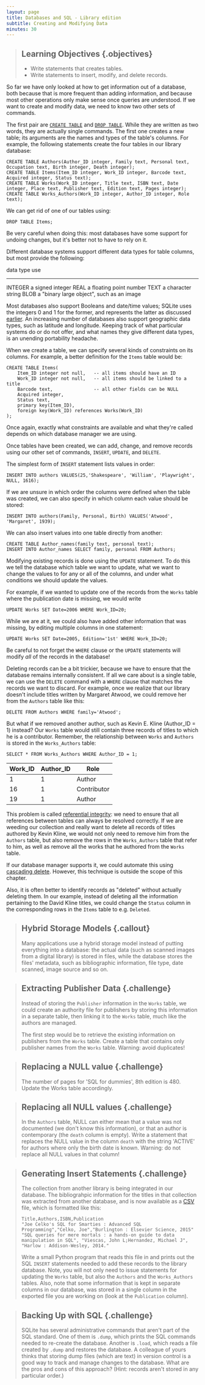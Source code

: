 ```yaml
---
layout: page
title: Databases and SQL - Library edition
subtitle: Creating and Modifying Data
minutes: 30
---
```

> ## Learning Objectives {.objectives}
>
> *   Write statements that creates tables.
> *   Write statements to insert, modify, and delete records.

So far we have only looked at how to get information out of a database,
both because that is more frequent than adding information,
and because most other operations only make sense
once queries are understood.
If we want to create and modify data,
we need to know two other sets of commands.

The first pair are [`CREATE TABLE`][CREATE-TABLE] and [`DROP TABLE`][DROP-TABLE].
While they are written as two words,
they are actually single commands.
The first one creates a new table;
its arguments are the names and types of the table's columns.
For example,
the following statements create the four tables in our library database:

~~~ {.sql}
CREATE TABLE Authors(Author_ID integer, Family text, Personal text, Occupation text, Birth integer, Death integer);
CREATE TABLE Items(Item_ID integer, Work_ID integer, Barcode text, Acquired integer, Status text);
CREATE TABLE Works(Work_ID integer, Title text, ISBN text, Date integer, Place text, Publisher text, Edition text, Pages integer);
CREATE TABLE Works_Authors(Work_ID integer, Author_ID integer, Role text);
~~~

We can get rid of one of our tables using:

~~~ {.sql}
DROP TABLE Items;
~~~

Be very careful when doing this:
most databases have some support for undoing changes,
but it's better not to have to rely on it.

Different database systems support different data types for table columns,
but most provide the following:

data type  use
---------  -----------------------------------------
INTEGER    a signed integer
REAL       a floating point number
TEXT       a character string
BLOB       a "binary large object", such as an image

Most databases also support Booleans and date/time values;
SQLite uses the integers 0 and 1 for the former,
and represents the latter as discussed [earlier](#a:dates).
An increasing number of databases also support geographic data types,
such as latitude and longitude.
Keeping track of what particular systems do or do not offer,
and what names they give different data types,
is an unending portability headache.

When we create a table,
we can specify several kinds of constraints on its columns.
For example,
a better definition for the `Items` table would be:

~~~ {.sql}
CREATE TABLE Items(
	Item_ID integer not null,   -- all items should have an ID 
	Work_ID integer not null,   -- all items should be linked to a title
	Barcode text,               -- all other fields can be NULL
	Acquired integer, 
	Status text,
	primary key(Item_ID),
	foreign key(Work_ID) references Works(Work_ID)
);
~~~

Once again,
exactly what constraints are available
and what they're called
depends on which database manager we are using.

Once tables have been created,
we can add, change, and remove records using our other set of commands,
`INSERT`, `UPDATE`, and `DELETE`.

The simplest form of `INSERT` statement lists values in order:

~~~ {.sql}
INSERT INTO authors VALUES(25,'Shakespeare', 'William', 'Playwright', NULL, 1616);
~~~

If we are unsure in which order the columns were defined when the table was created,
we can also specify in which column each value should be stored:

~~~ {.sql}
INSERT INTO authors(Family, Personal, Birth) VALUES('Atwood', 'Margaret', 1939);
~~~

We can also insert values into one table directly from another:

~~~ {.sql}
CREATE TABLE Author_names(family text, personal text);
INSERT INTO Author_names SELECT family, personal FROM Authors;
~~~

Modifying existing records is done using the `UPDATE` statement.
To do this we tell the database which table we want to update,
what we want to change the values to for any or all of the columns,
and under what conditions we should update the values.

For example, if we wanted to update one of the records from the
`Works` table where the publication date is missing, we would write

~~~ {.sql}
UPDATE Works SET Date=2006 WHERE Work_ID=20;
~~~

While we are at it, we could also have added other information that was
missing, by editing multiple columns in one statement:

~~~ {.sql}
UPDATE Works SET Date=2005, Edition='1st' WHERE Work_ID=20;
~~~

Be careful to not forget the `WHERE` clause or the `UPDATE` statements will
modify *all* of the records in the database!

Deleting records can be a bit trickier,
because we have to ensure that the database remains internally consistent.
If all we care about is a single table,
we can use the `DELETE` command with a `WHERE` clause
that matches the records we want to discard.
For example,
once we realize that our library doesn't include
titles written by Margaret Atwood,
we could remove her from the `Authors` table like this:

~~~ {.sql}
DELETE FROM Authors WHERE family='Atwood';
~~~

But what if we removed another author, such as Kevin E. Kline (Author_ID = 1) instead?
Our `Works` table would still contain three records
of titles to which he is a contributor. 
Remember, the relationship between
`Works` and `Authors` is stored in the `Works_Authors` table:

~~~ {.sql}
SELECT * FROM Works_Authors WHERE Author_ID = 1;
~~~

|Work_ID   |Author_ID |Role       |
|----------|----------|-----------|
|1         |1         |Author     |
|16        |1         |Contributor|
|19        |1         |Author     |

This problem is called [referential integrity](reference.html#referential-integrity):
we need to ensure that all references between tables can always be resolved correctly.
If we are weeding our collection and really want to delete all records of titles
authored by Kevin Kline, we would not only need to remove him from the `Authors`
table, but also remove the rows in the `Works_Authors` table that refer to him,
as well as remove all the works that he authored from the `Works` table.

If our database manager supports it,
we could automate this
using [cascading delete](reference.html#cascading-delete).
However,
this technique is outside the scope of this chapter.

Also, it is often better to identify records as "deleted" without actually deleting
them. In our example, instead of deleting all the information pertaining to the
David Kline titles, we could change the `Status` column in the corresponding rows
in the `Items` table to e.g. `Deleted`.

> ## Hybrid Storage Models {.callout}
>
> Many applications use a hybrid storage model
> instead of putting everything into a database:
> the actual data (such as scanned images from a digital library) is stored in files,
> while the database stores the files' metadata, such as bibliographic information,
> file type, date scanned, image source
> and so on.

> ## Extracting Publisher Data {.challenge}
>
> Instead of storing the `Publisher` information in the `Works` table, we
> could create an authority file for publishers by storing this information
> in a separate table, then linking it to the `Works` table, much like the
> authors are managed.
>
> The first step would be to retrieve the existing information on publishers
> from the `Works` table. Create a table that contains only publisher names 
> from the `Works` table. Warning: avoid duplicates!


> ## Replacing  a NULL  value {.challenge}
>
> The number of pages for 'SQL for dummies', 8th edition is 480. Update the Works table accordingly.


> ## Replacing all NULL values {.challenge}
>
> In the `Authors` table, NULL can either mean that a value was not
> documented (we don't know this information), or that an author is
> contemporary (the `death` column is empty).
> Write a statement that replaces the NULL value in the column
> `death` with the 
> string 'ACTIVE' for authors where only the birth date is known.
> Warning: do not replace all NULL values in that column!

> ## Generating Insert Statements {.challenge}
>
> The collection from another library is being integrated in our
> database. The bibliograhpic information for the titles in that collection
> was extracted from another database, and is now available as a
> [CSV](reference.html#comma-separated-values) file, which is formatted like
> this:
>
> ~~~ {.output}
> Title,Authors,ISBN,Publication
> "Joe Celko's SQL for Smarties : Advanced SQL Programming","Celko, Joe","Burlington : Elsevier Science, 2015"
> "SQL queries for mere mortals : a hands-on guide to data manipulation in SQL", "Viescas, John L;Hernandez, Michael J", "Harlow : Addison-Wesley, 2014."
> ~~~
>
> Write a small Python program that reads this file in and prints out
> the SQL `INSERT` statements needed to add these records to the
> library database.
> Note, you will not only need to issue statements for updating
> the `Works` table, but also the `Authors` and the `Works_Authors`
> tables. Also, note that some information that is kept in separate
> columns in our database, was stored in a single column in the
> exported file you are working on (look at the `Publication` column).

> ## Backing Up with SQL {.challenge}
>
> SQLite has several administrative commands that aren't part of the
> SQL standard.  One of them is `.dump`, which prints the SQL commands
> needed to re-create the database.  Another is `.load`, which reads a
> file created by `.dump` and restores the database.  A colleague of
> yours thinks that storing dump files (which are text) in version
> control is a good way to track and manage changes to the database.
> What are the pros and cons of this approach?  (Hint: records aren't
> stored in any particular order.)

[CREATE-TABLE]: https://www.sqlite.org/lang_createtable.html
[DROP-TABLE]: https://www.sqlite.org/lang_droptable.html
